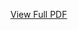 [View Full PDF](https://github.com/ba23-python/SQL-Assignment/blob/main/Caso%20de%20uso-SFMC-sector-SEGUROS-Bilyana-Ancheva.pdf)
